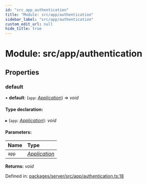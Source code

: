```yaml
---
id: "src_app_authentication"
title: "Module: src/app/authentication"
sidebar_label: "src/app/authentication"
custom_edit_url: null
hide_title: true
---
```


# Module: src/app/authentication

## Properties

### default

• **default**: (`app`: [*Application*](src_declarations.md#application)) => *void*

#### Type declaration:

▸ (`app`: [*Application*](src_declarations.md#application)): *void*

#### Parameters:

Name | Type |
:------ | :------ |
`app` | [*Application*](src_declarations.md#application) |

**Returns:** *void*

Defined in: [packages/server/src/app/authentication.ts:18](https://github.com/xr3ngine/xr3ngine/blob/66a84a950/packages/server/src/app/authentication.ts#L18)
